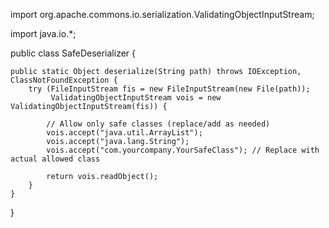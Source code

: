 import org.apache.commons.io.serialization.ValidatingObjectInputStream;

import java.io.*;

public class SafeDeserializer {

    public static Object deserialize(String path) throws IOException, ClassNotFoundException {
        try (FileInputStream fis = new FileInputStream(new File(path));
             ValidatingObjectInputStream vois = new ValidatingObjectInputStream(fis)) {

            // Allow only safe classes (replace/add as needed)
            vois.accept("java.util.ArrayList");
            vois.accept("java.lang.String");
            vois.accept("com.yourcompany.YourSafeClass"); // Replace with actual allowed class

            return vois.readObject();
        }
    }
}